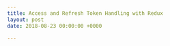 ```yaml
---
title: Access and Refresh Token Handling with Redux
layout: post
date: 2018-08-23 00:00:00 +0000

---
```

